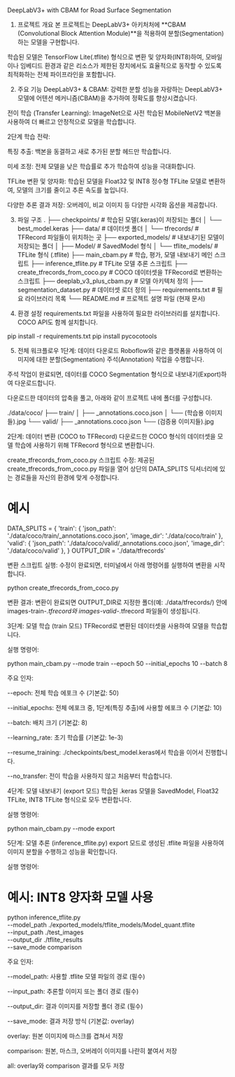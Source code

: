 DeepLabV3+ with CBAM for Road Surface Segmentation
1. 프로젝트 개요
본 프로젝트는 DeepLabV3+ 아키처처에 **CBAM (Convolutional Block Attention Module)**을 적용하여 분할(Segmentation)하는 모델을 구현합니다.

학습된 모델은 TensorFlow Lite(.tflite) 형식으로 변환 및 양자화(INT8)하여, 모바일이나 임베디드 환경과 같은 리소스가 제한된 장치에서도 효율적으로 동작할 수 있도록 최적화하는 전체 파이프라인을 포함합니다.

2. 주요 기능
DeepLabV3+ & CBAM: 강력한 분할 성능을 자랑하는 DeepLabV3+ 모델에 어텐션 메커니즘(CBAM)을 추가하여 정확도를 향상시켰습니다.

전이 학습 (Transfer Learning): ImageNet으로 사전 학습된 MobileNetV2 백본을 사용하여 더 빠르고 안정적으로 모델을 학습합니다.

2단계 학습 전략:

특징 추출: 백본을 동결하고 새로 추가된 분할 헤드만 학습합니다.

미세 조정: 전체 모델을 낮은 학습률로 추가 학습하여 성능을 극대화합니다.

TFLite 변환 및 양자화: 학습된 모델을 Float32 및 INT8 정수형 TFLite 모델로 변환하여, 모델의 크기를 줄이고 추론 속도를 높입니다.

다양한 추론 결과 저장: 오버레이, 비교 이미지 등 다양한 시각화 옵션을 제공합니다.

3. 파일 구조
.
├── checkpoints/                # 학습된 모델(.keras)이 저장되는 폴더
│   └── best_model.keras
├── data/                       # 데이터셋 폴더
│   └── tfrecords/              # TFRecord 파일들이 위치하는 곳
├── exported_models/            # 내보내기된 모델이 저장되는 폴더
│   ├── Model/                  # SavedModel 형식
│   └── tflite_models/          # TFLite 형식 (.tflite)
├── main_cbam.py                # 학습, 평가, 모델 내보내기 메인 스크립트
├── inference_tflite.py         # TFLite 모델 추론 스크립트
├── create_tfrecords_from_coco.py # COCO 데이터셋을 TFRecord로 변환하는 스크립트
├── deeplab_v3_plus_cbam.py     # 모델 아키텍처 정의
├── segmentation_dataset.py     # 데이터셋 로더 정의
├── requirements.txt            # 필요 라이브러리 목록
└── README.md                   # 프로젝트 설명 파일 (현재 문서)

4. 환경 설정
requirements.txt 파일을 사용하여 필요한 라이브러리를 설치합니다. COCO API도 함께 설치합니다.

pip install -r requirements.txt
pip install pycocotools

5. 전체 워크플로우
1단계: 데이터 다운로드
Roboflow와 같은 플랫폼을 사용하여 이미지에 대한 분할(Segmentation) 주석(Annotation) 작업을 수행합니다.

주석 작업이 완료되면, 데이터를 COCO Segmentation 형식으로 내보내기(Export)하여 다운로드합니다.

다운로드한 데이터의 압축을 풀고, 아래와 같이 프로젝트 내에 폴더를 구성합니다.

./data/coco/
├── train/
│   ├── _annotations.coco.json
│   └── (학습용 이미지들).jpg
└── valid/
    ├── _annotations.coco.json
    └── (검증용 이미지들).jpg

2단계: 데이터 변환 (COCO to TFRecord)
다운로드한 COCO 형식의 데이터셋을 모델 학습에 사용하기 위해 TFRecord 형식으로 변환합니다.

create_tfrecords_from_coco.py 스크립트 수정:
제공된 create_tfrecords_from_coco.py 파일을 열어 상단의 DATA_SPLITS 딕셔너리에 있는 경로들을 자신의 환경에 맞게 수정합니다.

# 예시
DATA_SPLITS = {
    'train': {
        'json_path': './data/coco/train/_annotations.coco.json',
        'image_dir': './data/coco/train'
    },
    'valid': {
        'json_path': './data/coco/valid/_annotations.coco.json',
        'image_dir': './data/coco/valid'
    },
}
OUTPUT_DIR = './data/tfrecords'

변환 스크립트 실행:
수정이 완료되면, 터미널에서 아래 명령어를 실행하여 변환을 시작합니다.

python create_tfrecords_from_coco.py

변환 결과:
변환이 완료되면 OUTPUT_DIR로 지정한 폴더(예: ./data/tfrecords/) 안에 images-train-*.tfrecord와 images-valid-*.tfrecord 파일들이 생성됩니다.

3단계: 모델 학습 (train 모드)
TFRecord로 변환된 데이터셋을 사용하여 모델을 학습합니다.

실행 명령어:

python main_cbam.py --mode train --epoch 50 --initial_epochs 10 --batch 8

주요 인자:

--epoch: 전체 학습 에포크 수 (기본값: 50)

--initial_epochs: 전체 에포크 중, 1단계(특징 추출)에 사용할 에포크 수 (기본값: 10)

--batch: 배치 크기 (기본값: 8)

--learning_rate: 초기 학습률 (기본값: 1e-3)

--resume_training: ./checkpoints/best_model.keras에서 학습을 이어서 진행합니다.

--no_transfer: 전이 학습을 사용하지 않고 처음부터 학습합니다.

4단계: 모델 내보내기 (export 모드)
학습된 .keras 모델을 SavedModel, Float32 TFLite, INT8 TFLite 형식으로 모두 변환합니다.

실행 명령어:

python main_cbam.py --mode export

5단계: 모델 추론 (inference_tflite.py)
export 모드로 생성된 .tflite 파일을 사용하여 이미지 분할을 수행하고 성능을 확인합니다.

실행 명령어:

# 예시: INT8 양자화 모델 사용
python inference_tflite.py \
  --model_path ./exported_models/tflite_models/Model_quant.tflite \
  --input_path ./test_images \
  --output_dir ./tflite_results \
  --save_mode comparison

주요 인자:

--model_path: 사용할 .tflite 모델 파일의 경로 (필수)

--input_path: 추론할 이미지 또는 폴더 경로 (필수)

--output_dir: 결과 이미지를 저장할 폴더 경로 (필수)

--save_mode: 결과 저장 방식 (기본값: overlay)

overlay: 원본 이미지에 마스크를 겹쳐서 저장

comparison: 원본, 마스크, 오버레이 이미지를 나란히 붙여서 저장

all: overlay와 comparison 결과를 모두 저장
